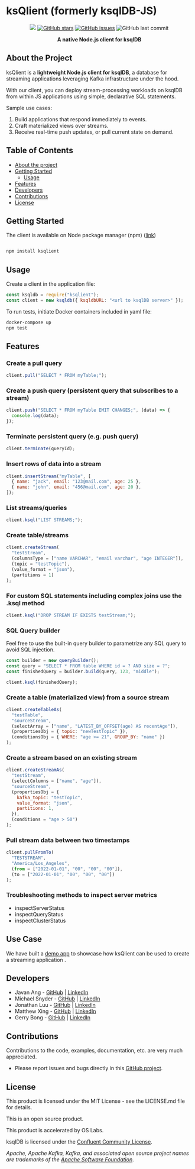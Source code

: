 # ksQlient (formerly ksqlDB-JS)

<div align="center">
<a href="https://github.com/oslabs-beta/ksqlSuite"><img src="https://img.shields.io/badge/license-MIT-blue"/></a>
<a href="https://github.com/oslabs-beta/ksqlSuite/stargazers"><img alt="GitHub stars" src="https://img.shields.io/github/stars/oslabs-beta/ksqlSuite"></a>
<a href="https://github.com/oslabs-beta/ksqlSuite/issues"><img alt="GitHub issues" src="https://img.shields.io/github/issues/oslabs-beta/ksqlSuite"></a>
<img alt="GitHub last commit" src="https://img.shields.io/github/last-commit/oslabs-beta/ksqlSuite">

   <p align="center"> <strong>A native Node.js client for ksqlDB</strong></p>
</div>

## <a name="about"></a> About the Project

ksQlient is a **lightweight Node.js client for ksqlDB**, a database for streaming applications leveraging Kafka infrastructure under the hood.

With our client, you can deploy stream-processing workloads on ksqlDB from within JS applications using simple, declarative SQL statements.

Sample use cases:

1. Build applications that respond immediately to events.
2. Craft materialized views over streams.
3. Receive real-time push updates, or pull current state on demand.

## Table of Contents

- [About the project](#about)
- [Getting Started](#getting-started)
  - [Usage](#usage)
- [Features](#features)
- [Developers](#developers)
- [Contributions](#contributions)
- [License](#license)

## <a name="getting-started"></a> Getting Started

The client is available on Node package manager (npm) ([link](https://www.npmjs.com/package/ksqlient))

```bash

npm install ksqlient

```

## <a name="usage"></a> Usage

Create a client in the application file:

```javascript
const ksqldb = require("ksqlient");
const client = new ksqldb({ ksqldbURL: "<url to ksqlDB server>" });
```

To run tests, initiate Docker containers included in yaml file:

```bash
docker-compose up
npm test
```

## <a name="features"></a> Features

### Create a pull query

```javascript
client.pull("SELECT * FROM myTable;");
```

### Create a push query (persistent query that subscribes to a stream)

```javascript
client.push("SELECT * FROM myTable EMIT CHANGES;", (data) => {
  console.log(data);
});
```

### Terminate persistent query (e.g. push query)

```javascript
client.terminate(queryId);
```

### Insert rows of data into a stream

```javascript
client.insertStream("myTable", [
  { name: "jack", email: "123@mail.com", age: 25 },
  { name: "john", email: "456@mail.com", age: 20 },
]);
```

### List streams/queries

```javascript
client.ksql("LIST STREAMS;");
```

### Create table/streams

```javascript
client.createStream(
  "testStream",
  (columnsType = ["name VARCHAR", "email varchar", "age INTEGER"]),
  (topic = "testTopic"),
  (value_format = "json"),
  (partitions = 1)
);
```

### For custom SQL statements including complex joins use the .ksql method

```javascript
client.ksql("DROP STREAM IF EXISTS testStream;");
```

### SQL Query builder

Feel free to use the built-in query builder to parametrize any SQL query to avoid SQL injection.

```javascript
const builder = new queryBuilder();
const query = "SELECT * FROM table WHERE id = ? AND size = ?";
const finishedQuery = builder.build(query, 123, "middle");

client.ksql(finishedQuery);
```

### Create a table (materialized view) from a source stream

```javascript
client.createTableAs(
  "testTable",
  "sourceStream",
  (selectArray = ["name", "LATEST_BY_OFFSET(age) AS recentAge"]),
  (propertiesObj = { topic: "newTestTopic" }),
  (conditionsObj = { WHERE: "age >= 21", GROUP_BY: "name" })
);
```

### Create a stream based on an existing stream

```javascript
client.createStreamAs(
  "testStream",
  (selectColumns = ["name", "age"]),
  "sourceStream",
  (propertiesObj = {
    kafka_topic: "testTopic",
    value_format: "json",
    partitions: 1,
  }),
  (conditions = "age > 50")
);
```

### Pull stream data between two timestamps

```javascript
client.pullFromTo(
  "TESTSTREAM",
  "America/Los_Angeles",
  (from = ["2022-01-01", "00", "00", "00"]),
  (to = ["2022-01-01", "00", "00", "00"])
);
```

### Troubleshooting methods to inspect server metrics

- inspectServerStatus
- inspectQueryStatus
- inspectClusterStatus

## <a name="developers"></a> Use Case

We have built a [demo app](https://github.com/stabRabbitDemo/app) to showcase how ksQlient can be used to create a streaming application .

## <a name="developers"></a> Developers

- Javan Ang - [GitHub](https://github.com/javanang) | [LinkedIn](https://www.linkedin.com/in/javanang/)
- Michael Snyder - [GitHub](https://github.com/MichaelCSnyder) | [LinkedIn](https://www.linkedin.com/in/michaelcharlessnyder/)
- Jonathan Luu - [GitHub](https://github.com/jonathanluu17) | [LinkedIn](https://www.linkedin.com/in/jonathanluu17/)
- Matthew Xing - [GitHub](https://github.com/matthewxing1) | [LinkedIn](https://www.linkedin.com/in/matthew-xing/)
- Gerry Bong - [GitHub](https://github.com/ggbong734) | [LinkedIn](https://www.linkedin.com/in/gerry-bong-71137420/)

## <a name="contributions"></a> Contributions

Contributions to the code, examples, documentation, etc. are very much appreciated.

- Please report issues and bugs directly in this [GitHub project](https://github.com/oslabs-beta/ksqljs/issues).

## <a name="license"></a> License

This product is licensed under the MIT License - see the LICENSE.md file for details.

This is an open source product.

This product is accelerated by OS Labs.

ksqlDB is licensed under the [Confluent Community License](https://github.com/confluentinc/ksql/blob/master/LICENSE).

_Apache, Apache Kafka, Kafka, and associated open source project names are trademarks of the [Apache Software Foundation](https://www.apache.org/)_.
